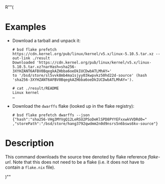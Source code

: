 R""(

# Examples

* Download a tarball and unpack it:

  ```console
  # bsd flake prefetch https://cdn.kernel.org/pub/linux/kernel/v5.x/linux-5.10.5.tar.xz --out-link ./result
  Downloaded 'https://cdn.kernel.org/pub/linux/kernel/v5.x/linux-5.10.5.tar.xz?narHash=sha256-3XYHZANT6AFBV0BqegkAZHbba6oeDkIUCDwbATLMhAY='
  to '/bsd/store/sl5vvk8mb4ma1sjyy03kwpvkz50hd22d-source' (hash
  'sha256-3XYHZANT6AFBV0BqegkAZHbba6oeDkIUCDwbATLMhAY=').

  # cat ./result/README
  Linux kernel
  …
  ```

* Download the `dwarffs` flake (looked up in the flake registry):

  ```console
  # bsd flake prefetch dwarffs --json
  {"hash":"sha256-VHg3MYVgQ12LeRSU2PSoDeKlSPD8PYYEFxxwkVVDRd0="
  ,"storePath":"/bsd/store/hang3792qwdmm2n0d9nsrs5n6bsws6kv-source"}
  ```

# Description

This command downloads the source tree denoted by flake reference
*flake-url*. Note that this does not need to be a flake (i.e. it does
not have to contain a `flake.nix` file).

)""
